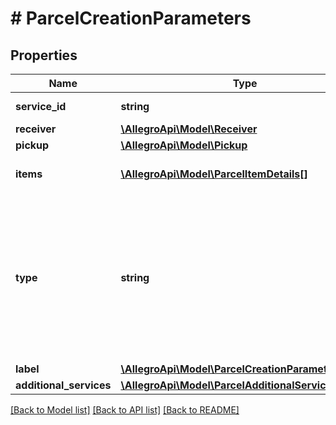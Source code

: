 # # ParcelCreationParameters

## Properties

Name | Type | Description | Notes
------------ | ------------- | ------------- | -------------
**service_id** | **string** | Delivery service id. |
**receiver** | [**\AllegroApi\Model\Receiver**](Receiver.md) |  |
**pickup** | [**\AllegroApi\Model\Pickup**](Pickup.md) |  |
**items** | [**\AllegroApi\Model\ParcelItemDetails[]**](ParcelItemDetails.md) | Parcel items details. |
**type** | **string** | Value will be applied to type for all items. If item will have type value assigned - validation will check if all types have the same value. | [optional]
**label** | [**\AllegroApi\Model\ParcelCreationParametersLabel**](ParcelCreationParametersLabel.md) |  | [optional]
**additional_services** | [**\AllegroApi\Model\ParcelAdditionalServices**](ParcelAdditionalServices.md) |  | [optional]

[[Back to Model list]](../../README.md#models) [[Back to API list]](../../README.md#endpoints) [[Back to README]](../../README.md)
